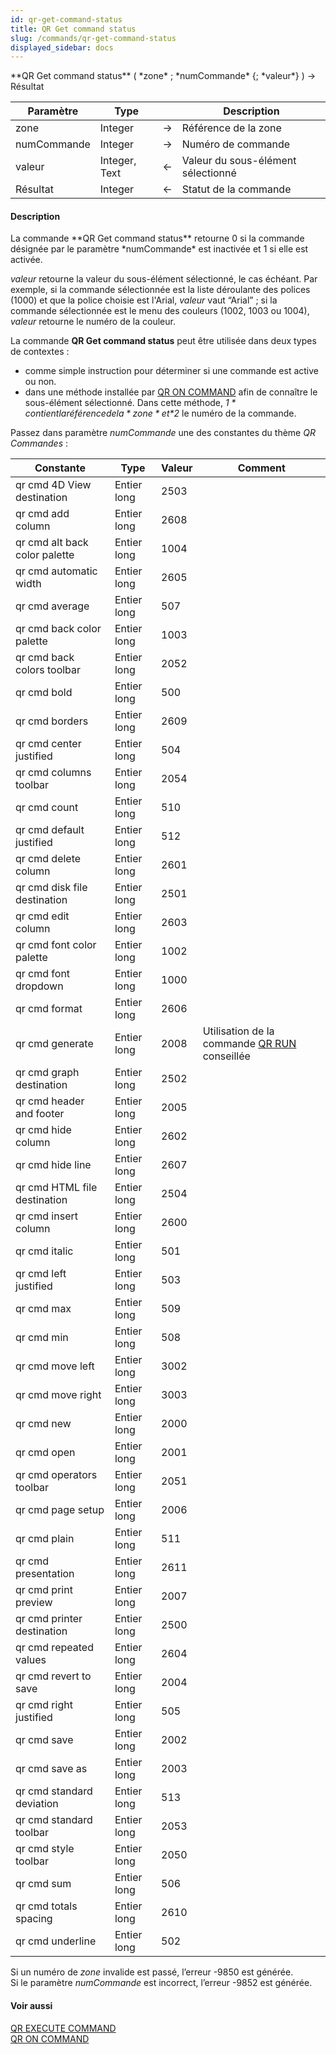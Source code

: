 ```yaml
---
id: qr-get-command-status
title: QR Get command status
slug: /commands/qr-get-command-status
displayed_sidebar: docs
---
```


<!--REF #_command_.QR Get command status.Syntax-->**QR Get command status** ( *zone* ; *numCommande* {; *valeur*} ) -> Résultat<!-- END REF-->
<!--REF #_command_.QR Get command status.Params-->
| Paramètre | Type |  | Description |
| --- | --- | --- | --- |
| zone | Integer | &rarr; | Référence de la zone |
| numCommande | Integer | &rarr; | Numéro de commande |
| valeur | Integer, Text | &larr; | Valeur du sous-élément sélectionné |
| Résultat | Integer | &larr; | Statut de la commande |

<!-- END REF-->

#### Description 

<!--REF #_command_.QR Get command status.Summary-->La commande **QR Get command status** retourne 0 si la commande désignée par le paramètre *numCommande* est inactivée et 1 si elle est activée.<!-- END REF-->

*valeur* retourne la valeur du sous-élément sélectionné, le cas échéant. Par exemple, si la commande sélectionnée est la liste déroulante des polices (1000) et que la police choisie est l'Arial, *valeur* vaut “Arial” ; si la commande sélectionnée est le menu des couleurs (1002, 1003 ou 1004), *valeur* retourne le numéro de la couleur. 

La commande **QR Get command status** peut être utilisée dans deux types de contextes :

* comme simple instruction pour déterminer si une commande est active ou non.
* dans une méthode installée par [QR ON COMMAND](qr-on-command.md) afin de connaître le sous-élément sélectionné. Dans cette méthode, *$1* contient la référence de la *zone* et *$2* le numéro de la commande.

Passez dans paramètre *numCommande* une des constantes du thème *QR Commandes* :

| Constante                     | Type        | Valeur | Comment                                                   |
| ----------------------------- | ----------- | ------ | --------------------------------------------------------- |
| qr cmd 4D View destination    | Entier long | 2503   |                                                           |
| qr cmd add column             | Entier long | 2608   |                                                           |
| qr cmd alt back color palette | Entier long | 1004   |                                                           |
| qr cmd automatic width        | Entier long | 2605   |                                                           |
| qr cmd average                | Entier long | 507    |                                                           |
| qr cmd back color palette     | Entier long | 1003   |                                                           |
| qr cmd back colors toolbar    | Entier long | 2052   |                                                           |
| qr cmd bold                   | Entier long | 500    |                                                           |
| qr cmd borders                | Entier long | 2609   |                                                           |
| qr cmd center justified       | Entier long | 504    |                                                           |
| qr cmd columns toolbar        | Entier long | 2054   |                                                           |
| qr cmd count                  | Entier long | 510    |                                                           |
| qr cmd default justified      | Entier long | 512    |                                                           |
| qr cmd delete column          | Entier long | 2601   |                                                           |
| qr cmd disk file destination  | Entier long | 2501   |                                                           |
| qr cmd edit column            | Entier long | 2603   |                                                           |
| qr cmd font color palette     | Entier long | 1002   |                                                           |
| qr cmd font dropdown          | Entier long | 1000   |                                                           |
| qr cmd format                 | Entier long | 2606   |                                                           |
| qr cmd generate               | Entier long | 2008   | Utilisation de la commande [QR RUN](qr-run.md) conseillée |
| qr cmd graph destination      | Entier long | 2502   |                                                           |
| qr cmd header and footer      | Entier long | 2005   |                                                           |
| qr cmd hide column            | Entier long | 2602   |                                                           |
| qr cmd hide line              | Entier long | 2607   |                                                           |
| qr cmd HTML file destination  | Entier long | 2504   |                                                           |
| qr cmd insert column          | Entier long | 2600   |                                                           |
| qr cmd italic                 | Entier long | 501    |                                                           |
| qr cmd left justified         | Entier long | 503    |                                                           |
| qr cmd max                    | Entier long | 509    |                                                           |
| qr cmd min                    | Entier long | 508    |                                                           |
| qr cmd move left              | Entier long | 3002   |                                                           |
| qr cmd move right             | Entier long | 3003   |                                                           |
| qr cmd new                    | Entier long | 2000   |                                                           |
| qr cmd open                   | Entier long | 2001   |                                                           |
| qr cmd operators toolbar      | Entier long | 2051   |                                                           |
| qr cmd page setup             | Entier long | 2006   |                                                           |
| qr cmd plain                  | Entier long | 511    |                                                           |
| qr cmd presentation           | Entier long | 2611   |                                                           |
| qr cmd print preview          | Entier long | 2007   |                                                           |
| qr cmd printer destination    | Entier long | 2500   |                                                           |
| qr cmd repeated values        | Entier long | 2604   |                                                           |
| qr cmd revert to save         | Entier long | 2004   |                                                           |
| qr cmd right justified        | Entier long | 505    |                                                           |
| qr cmd save                   | Entier long | 2002   |                                                           |
| qr cmd save as                | Entier long | 2003   |                                                           |
| qr cmd standard deviation     | Entier long | 513    |                                                           |
| qr cmd standard toolbar       | Entier long | 2053   |                                                           |
| qr cmd style toolbar          | Entier long | 2050   |                                                           |
| qr cmd sum                    | Entier long | 506    |                                                           |
| qr cmd totals spacing         | Entier long | 2610   |                                                           |
| qr cmd underline              | Entier long | 502    |                                                           |

Si un numéro de *zone* invalide est passé, l’erreur -9850 est générée.  
Si le paramètre *numCommande* est incorrect, l’erreur -9852 est générée.

#### Voir aussi 

[QR EXECUTE COMMAND](qr-execute-command.md)  
[QR ON COMMAND](qr-on-command.md)  